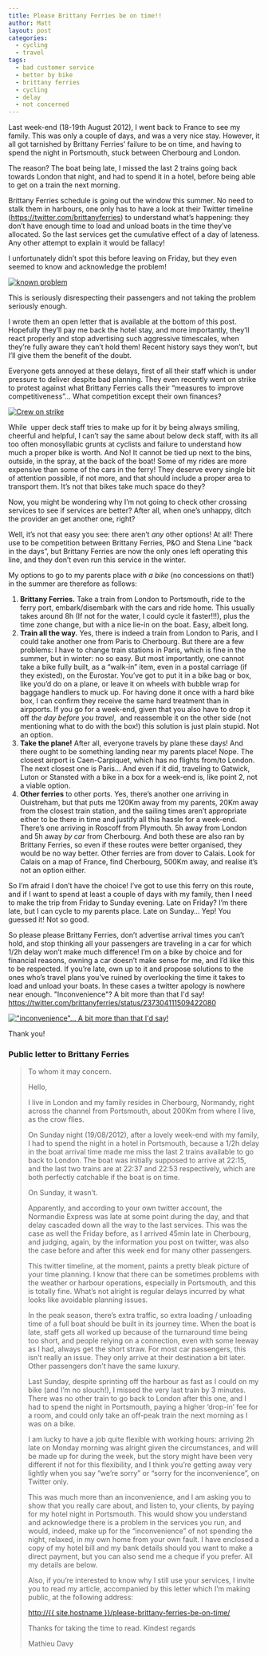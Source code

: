 ```yaml
---
title: Please Brittany Ferries be on time!!
author: Matt
layout: post
categories:
  - cycling
  - travel
tags:
  - bad customer service
  - better by bike
  - brittany ferries
  - cycling
  - delay
  - not concerned
---
```

Last week-end (18-19th August 2012), I went back to France to see my family. This was only a couple of days, and was a very nice stay.
However, it all got tarnished by Brittany Ferries&#8217; failure to be on time, and having to spend the night in Portsmouth, stuck between Cherbourg and London.

<!--more-->
The reason? The boat being late, I missed the last 2 trains going back towards London that night, and had to spend it in a hotel, before being able to get on a train the next morning.

Brittany Ferries schedule is going out the window this summer. No need to stalk them in harbours, one only has to have a look at their
Twitter timeline (<a title="Brittany Ferries on twitter" href="https://twitter.com/brittanyferries" target="_blank">https://twitter.com/brittanyferries</a>) to understand what&#8217;s happening: they don&#8217;t have enough time to load and unload boats in the time they&#8217;ve allocated. So the last services get the cumulative effect of a day of lateness. Any other attempt to explain it would be fallacy!

I unfortunately didn&#8217;t spot this before leaving on Friday, but they even seemed to know and acknowledge the problem!

<p class="attachement"><a href="{{ "running_late.png" | image_path | cdn }}" title="known problem" rel="lightbox[1264]"><img src="{{ "running_late_r500.png" | image_path | cdn }}" alt="known problem" /></a></p>

This is seriously disrespecting their passengers and not taking the problem seriously enough.

I wrote them an open letter that is available at the bottom of this post. Hopefully they&#8217;ll pay me back the hotel stay, and more importantly, they&#8217;ll react properly and stop advertising such aggressive timescales, when they&#8217;re fully aware they can&#8217;t hold them! Recent history says they won&#8217;t, but I&#8217;ll give them the benefit of the doubt.

Everyone gets annoyed at these delays, first of all their staff which is under pressure to deliver despite bad planning. They even recently went on strike to protest against what Brittany Ferries calls their &#8220;measures to improve competitiveness&#8221;&#8230; What competition except their own finances?

<p class="attachement"><a href="{{ "bf-on-strike.png" | image_path | cdn }}" title="Crew on strike" rel="lightbox[1264]"><img src="{{ "bf-on-strike_r500.png" | image_path | cdn }}" alt="Crew on strike" /></a></p>

While  upper deck staff tries to make up for it by being always smiling, cheerful and helpful, I can&#8217;t say the same about below deck staff, with its all too often monosyllabic grunts at cyclists and failure to understand how much a proper bike is worth. And No! It cannot be tied up next to the bins, outside, in the spray, at the back of the boat! Some of my rides are more expensive than some of the cars in the ferry! They deserve every single bit of attention possible, if not more, and that should include a proper area to transport them. It&#8217;s not that bikes take much space do they?

Now, you might be wondering why I&#8217;m not going to check other crossing services to see if services are better? After all, when one&#8217;s unhappy, ditch the provider an get another one, right?

Well, it&#8217;s not that easy you see: there aren&#8217;t *any* other options! At all! There use to be competition between Brittany Ferries, P&O and Stena Line &#8220;back in the days&#8221;, but Brittany Ferries are now the only ones left operating this line, and they don&#8217;t even run this service in the winter.

My options to go to my parents place *with a bike* (no concessions on that!) in the summer are therefore as follows:

1.  **Brittany Ferries.** Take a train from London to Portsmouth, ride to the ferry port, embark/disembark with the cars and ride home. This usually takes around 8h (If not for the water, I could cycle it faster!!!), plus the time zone change, but with a nice lie-in on the boat. Easy, albeit long.
2.  **Train all the way.** Yes, there is indeed a train from London to Paris, and I could take another one from Paris to Cherbourg. But there are a few problems: I have to change train stations in Paris, which is fine in the summer, but in winter: no so easy. But most importantly, one cannot take a bike fully built, as a &#8220;walk-in&#8221; item, even in a postal carriage (if they existed), on the Eurostar. You&#8217;ve got to put it in a bike bag or box, like you&#8217;d do on a plane, or leave it on wheels with bubble wrap for baggage handlers to muck up. For having done it once with a hard bike box, I can confirm they receive the same hard treatment than in airpports. If you go for a week-end, given that you also have to drop it off *the day before you travel*,  and reassemble it on the other side (not mentioning what to do with the box!) this solution is just plain stupid. Not an option.
3.  **Take the plane!** After all, everyone travels by plane these days! And there ought to be something landing near my parents place! Nope. The closest airport is Caen-Carpiquet, which has no flights from/to London. The next closest one is Paris&#8230; And even if it did, traveling to Gatwick, Luton or Stansted with a bike in a box for a week-end is, like point 2, not a viable option.
4.  **Other ferries** to other ports. Yes, there&#8217;s another one arriving in Ouistreham, but that puts me 120Km away from my parents, 20Km away from the closest train station, and the sailing times aren&#8217;t appropriate either to be there in time and justify all this hassle for a week-end. There&#8217;s one arriving in Roscoff from Plymouth. 5h away from London and 5h away *by car* from Cherbourg. And both these are also ran by Brittany Ferries, so even if these routes were better organised, they would be no way better. Other ferries are from dover to Calais. Look for Calais on a map of France, find Cherbourg, 500Km away, and realise it&#8217;s not an option either.

So I&#8217;m afraid I don&#8217;t have the choice! I&#8217;ve got to use this ferry on this route, and if I want to spend at least a couple of days with my family, then I need to make the trip from Friday to Sunday evening. Late on Friday? I&#8217;m there late, but I can cycle to my parents place. Late on Sunday&#8230; Yep! You guessed it! Not so good.

So please please Brittany Ferries, don&#8217;t advertise arrival times you can&#8217;t hold, and stop thinking all your passengers are traveling in a car for which 1/2h delay won&#8217;t make much difference! I&#8217;m on a bike by choice and for financial reasons, owning a car doesn&#8217;t make sense for me, and I&#8217;d like this to be respected.
If you&#8217;re late, own up to it and propose solutions to the ones who&#8217;s travel plans you&#8217;ve ruined by overlooking the time it takes to load and unload your boats. In these cases a twitter apology is nowhere near enough. "Inconvenience"? A bit more than that I'd say! <a title="Apology?" href="https://twitter.com/brittanyferries/status/237304111509422080" target="_blank">https://twitter.com/brittanyferries/status/237304111509422080</a>

<p class="attachement"><a href="{{ "knock_on_effect.png" | image_path | cdn }}" title="&quot;inconvenience&quot;... A bit more than that I'd say!" rel="lightbox[1264]"><img src="{{ "knock_on_effect_r500.png" | image_path | cdn }}" alt="&quot;inconvenience&quot;... A bit more than that I'd say!" /></a></p>

Thank you!

### Public letter to Brittany Ferries

> To whom it may concern.
>
> Hello,
>
> I live in London and my family resides in Cherbourg, Normandy, right across the channel from Portsmouth, about 200Km from where I live, as the crow flies.
>
> On Sunday night (19/08/2012), after a lovely week-end with my family, I had to spend the night in a hotel in Portsmouth, because a 1/2h delay in the boat arrival time made me miss the last 2 trains available to go back to London. The boat was initially supposed to arrive at 22:15, and the last two trains are at 22:37 and 22:53 respectively, which are both perfectly catchable if the boat is on time.
>
> On Sunday, it wasn&#8217;t.
>
> Apparently, and according to your own twitter account, the Normandie Express was late at some point during the day, and that delay cascaded down all the way to the last services. This was the case as well the Friday before, as I arrived 45min late in Cherbourg, and judging, again, by the information you post on twitter, was also the case before and after this week end for many other passengers.
>
> This twitter timeline, at the moment, paints a pretty bleak picture of your time planning.
> I know that there can be sometimes problems with the weather or harbour operations, especially in Portsmouth, and this is totally fine. What&#8217;s not alright is regular delays incurred by what looks like avoidable planning issues.
>
> In the peak season, there&#8217;s extra traffic, so extra loading / unloading time of a full boat should be built in its journey time.
> When the boat is late, staff gets all worked up because of the turnaround time being too short, and people relying on a connection, even with some leeway as I had, always get the short straw. For most car passengers, this isn&#8217;t really an issue. They only arrive at their destination a bit later. Other passengers don&#8217;t have the same luxury.
>
> Last Sunday, despite sprinting off the harbour as fast as I could on my bike (and I&#8217;m no slouch!), I missed the very last train by 3 minutes. There was no other train to go back to London after this one, and I had to spend the night in Portsmouth, paying a higher &#8216;drop-in&#8217; fee for a room, and could only take an off-peak train the next morning as I was on a bike.
>
> I am lucky to have a job quite flexible with working hours: arriving 2h late on Monday morning was alright given the circumstances, and will be made up for during the week, but the story might have been very different if not for this flexibility, and I think you&#8217;re getting away very lightly when you say &#8220;we&#8217;re sorry&#8221; or &#8220;sorry for the inconvenience&#8221;, on Twitter only.
>
> This was much more than an inconvenience, and I am asking you to show that you really care about, and listen to, your clients, by paying for my hotel night in Portsmouth. This would show you understand and acknowledge there is a problem in the services you run, and would, indeed, make up for the &#8220;inconvenience&#8221; of not spending the night, relaxed, in my own home from your own fault.
> I have enclosed a copy of my hotel bill and my bank details should you want to make a direct payment, but you can also send me a cheque if you prefer. All my details are below.
>
> Also, if you&#8217;re interested to know why I still use your services, I invite you to read my article, accompanied by this letter which I&#8217;m making public, at the following address:
>
> [http://{{ site.hostname }}/please-brittany-ferries-be-on-time/][1]
>
> Thanks for taking the time to read.
> Kindest regards
>
> Mathieu Davy

 [1]: /please-brittany-ferries-be-on-time "Please Brittany Ferries be on time!"